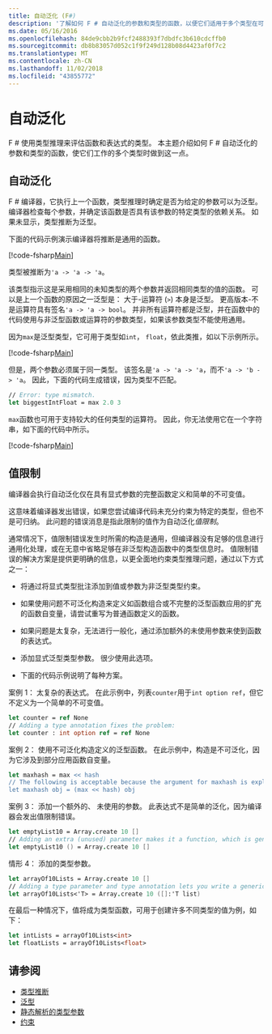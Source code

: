 ```yaml
---
title: 自动泛化 (F#)
description: '了解如何 F # 自动泛化的参数和类型的函数，以便它们适用于多个类型在可能的情况。'
ms.date: 05/16/2016
ms.openlocfilehash: 84de9cbb2b9fcf2488393f7dbdfc3b610cdcffb0
ms.sourcegitcommit: db8b83057d052c1f9f249d128b08d4423af0f7c2
ms.translationtype: MT
ms.contentlocale: zh-CN
ms.lasthandoff: 11/02/2018
ms.locfileid: "43855772"
---
```

# <a name="automatic-generalization"></a>自动泛化

F # 使用类型推理来评估函数和表达式的类型。 本主题介绍如何 F # 自动泛化的参数和类型的函数，使它们工作的多个类型时做到这一点。

## <a name="automatic-generalization"></a>自动泛化

F # 编译器，它执行上一个函数，类型推理时确定是否为给定的参数可以为泛型。 编译器检查每个参数，并确定该函数是否具有该参数的特定类型的依赖关系。 如果未显示，类型推断为泛型。

下面的代码示例演示编译器将推断是通用的函数。

[!code-fsharp[Main](../../../../samples/snippets/fsharp/lang-ref-3/snippet101.fs)]

类型被推断为`'a -> 'a -> 'a`。

该类型指示这是采用相同的未知类型的两个参数并返回相同类型的值的函数。 可以是上一个函数的原因之一泛型是： 大于-运算符 (`>`) 本身是泛型。 更高版本-不是运算符具有签名`'a -> 'a -> bool`。 并非所有运算符都是泛型，并在函数中的代码使用与非泛型函数或运算符的参数类型，如果该参数类型不能使用通用。

因为`max`是泛型类型，它可用于类型如`int`， `float`，依此类推，如以下示例所示。

[!code-fsharp[Main](../../../../samples/snippets/fsharp/lang-ref-3/snippet102.fs)]

但是，两个参数必须属于同一类型。 该签名是`'a -> 'a -> 'a`，而不`'a -> 'b -> 'a`。 因此，下面的代码生成错误，因为类型不匹配。

```fsharp
// Error: type mismatch.
let biggestIntFloat = max 2.0 3
```

`max`函数也可用于支持较大的任何类型的运算符。 因此，你无法使用它在一个字符串，如下面的代码中所示。

[!code-fsharp[Main](../../../../samples/snippets/fsharp/lang-ref-3/snippet104.fs)]

## <a name="value-restriction"></a>值限制

编译器会执行自动泛化仅在具有显式参数的完整函数定义和简单的不可变值。

这意味着编译器发出错误，如果您尝试编译代码未充分约束为特定的类型，但也不是可归纳。 此问题的错误消息是指此限制的值作为自动泛化*值限制*。

通常情况下，值限制错误发生时所需的构造是通用，但编译器没有足够的信息进行通用化处理，或在无意中省略足够在非泛型构造函数中的类型信息时。 值限制错误的解决方案是提供更明确的信息，以更全面地约束类型推理问题，通过以下方式之一：

- 将通过将显式类型批注添加到值或参数为非泛型类型约束。

- 如果使用问题不可泛化构造来定义如函数组合或不完整的泛型函数应用的扩充的函数自变量，请尝试重写为普通函数定义的函数。

- 如果问题是太复杂，无法进行一般化，通过添加额外的未使用参数来使到函数的表达式。

- 添加显式泛型类型参数。 很少使用此选项。

- 下面的代码示例说明了每种方案。

案例 1： 太复杂的表达式。 在此示例中，列表`counter`用于`int option ref`，但它不定义为一个简单的不可变值。

```fsharp
let counter = ref None
// Adding a type annotation fixes the problem:
let counter : int option ref = ref None
```

案例 2： 使用不可泛化构造定义的泛型函数。 在此示例中，构造是不可泛化，因为它涉及到部分应用函数自变量。

```fsharp
let maxhash = max << hash
// The following is acceptable because the argument for maxhash is explicit:
let maxhash obj = (max << hash) obj
```

案例 3： 添加一个额外的、 未使用的参数。 此表达式不是简单的泛化，因为编译器会发出值限制错误。

```fsharp
let emptyList10 = Array.create 10 []
// Adding an extra (unused) parameter makes it a function, which is generalizable.
let emptyList10 () = Array.create 10 []
```

情形 4： 添加的类型参数。

```fsharp
let arrayOf10Lists = Array.create 10 []
// Adding a type parameter and type annotation lets you write a generic value.
let arrayOf10Lists<'T> = Array.create 10 ([]:'T list)
```

在最后一种情况下，值将成为类型函数，可用于创建许多不同类型的值为例，如下：

```fsharp
let intLists = arrayOf10Lists<int>
let floatLists = arrayOf10Lists<float>
```

## <a name="see-also"></a>请参阅

- [类型推断](../type-inference.md)
- [泛型](index.md)
- [静态解析的类型参数](statically-resolved-type-parameters.md)
- [约束](constraints.md)
